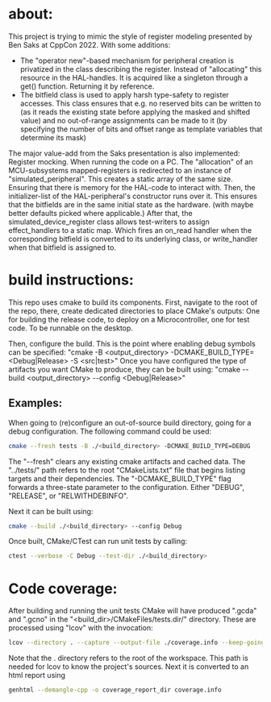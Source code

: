 # about:

This project is trying to mimic the style of register modeling presented by Ben Saks at CppCon 2022. With some additions:
* The "operator new"-based mechanism for peripheral creation is privatized in the class describing the register. 
Instead of "allocating" this resource in the HAL-handles. It is acquired like a singleton through a get() function. Returning it by reference.
* The bitfield class is used to apply harsh type-safety to register accesses. This class ensures that e.g. no reserved bits can be written to (as it reads the existing state before applying the masked and shifted value) and no out-of-range assignments can be made to it (by specifying the number of bits and offset range as template variables that determine its mask)

The major value-add from the Saks presentation is also implemented: Register mocking. When running the code on a PC. The "allocation" of an MCU-subsystems mapped-registers is redirected to an instance of "simulated_peripheral". This creates a static array of the same size. Ensuring that there is memory for the HAL-code to interact with.
Then, the initializer-list of the HAL-peripheral's constructor runs over it. This ensures that the bitfields are in the same initial state as the hardware. (with maybe better defaults picked where applicable.) After that, the simulated_device_register class allows test-writers to assign effect_handlers to a static map. Which fires an on_read handler when the corresponding bitfield is converted to its underlying class, or write_handler when that bitfield is assigned to.

# build instructions:
This repo uses cmake to build its components.
First, navigate to the root of the repo, there, create dedicated directories to place CMake's outputs: One for building the release code, to deploy on a Microcontroller, one for test code. To be runnable on the desktop.

Then, configure the build. This is the point where enabling debug symbols can be specified:
"cmake -B <output_directory> -DCMAKE_BUILD_TYPE=<Debug|Release> -S <src|test>"
Once you have configured the type of artifacts you want CMake to produce, they can be built using:
"cmake --build <output_directory> --config <Debug|Release>"

## Examples:
When going to (re)configure an out-of-source build directory, going for a debug configuration. The following command could be used:
``` bash
cmake --fresh tests -B ./<build_directory> -DCMAKE_BUILD_TYPE=DEBUG
```
The "--fresh" clears any existing cmake artifacts and cached data.
The "../tests/" path refers to the root "CMakeLists.txt" file that begins listing targets and their dependencies.
The "-DCMAKE_BUILD_TYPE" flag forwards a three-state parameter to the configuration. Either "DEBUG", "RELEASE", or "RELWITHDEBINFO".

Next it can be built using:
``` bash
cmake --build ./<build_directory> --config Debug
```

Once built, CMake/CTest can run unit tests by calling:
``` bash
ctest --verbose -C Debug --test-dir ./<build_directory>
```

# Code coverage:

After building and running the unit tests CMake will have produced ".gcda" and ".gcno" in the "<build_dir>/CMakeFiles/tests.dir/" 
directory. These are processed using "lcov" with the invocation:
``` bash
lcov --directory . --capture --output-file ./coverage.info --keep-going --demangle-cpp --exclude <build_directory>/ --no-external
```
Note that the . directory refers to the root of the workspace. This path is needed for lcov to know the project's sources.
Next it is converted to an html report using
``` bash
genhtml --demangle-cpp -o coverage_report_dir coverage.info
```